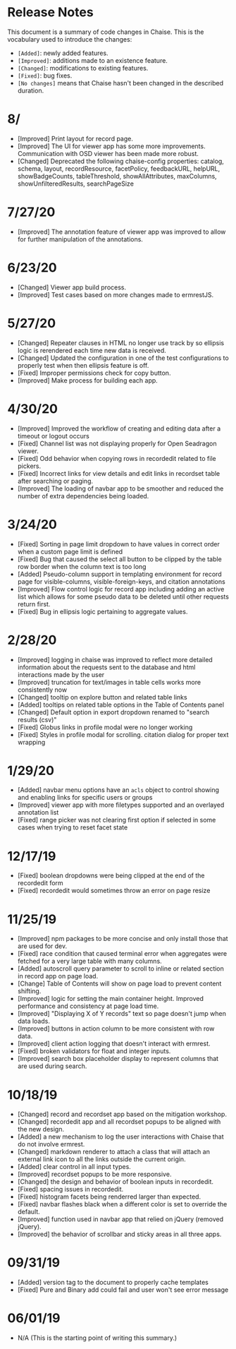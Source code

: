 # Release Notes

This document is a summary of code changes in Chaise. This is the vocabulary used to introduce the changes:
  - `[Added]`: newly added features.
  - `[Improved]`: additions made to an existence feature.
  - `[Changed]`: modifications to existing features.
  - `[Fixed]`: bug fixes.
  - `[No changes]` means that Chaise hasn't been changed in the described duration.

# 8/
  - [Improved] Print layout for record page.
  - [Improved] The UI for viewer app has some more improvements. Communication with OSD viewer has been made more robust.
  - [Changed] Deprecated the following chaise-config properties: catalog, schema, layout, recordResource, facetPolicy, feedbackURL, helpURL, showBadgeCounts, tableThreshold, showAllAttributes, maxColumns, showUnfilteredResults, searchPageSize

# 7/27/20
  - [Improved] The annotation feature of viewer app was improved to allow for further manipulation of the annotations.

# 6/23/20
  - [Changed] Viewer app build process.
  - [Improved] Test cases based on more changes made to ermrestJS.

# 5/27/20
  - [Changed] Repeater clauses in HTML no longer use track by so ellipsis logic is rerendered each time new data is received.
  - [Changed] Updated the configuration in one of the test configurations to properly test when then ellipsis feature is off.
  - [Fixed] Improper permissions check for copy button.
  - [Improved] Make process for building each app.

# 4/30/20
  - [Improved] Improved the workflow of creating and editing data after a timeout or logout occurs
  - [Fixed] Channel list was not displaying properly for Open Seadragon viewer.
  - [Fixed] Odd behavior when copying rows in recordedit related to file pickers.
  - [Fixed] Incorrect links for view details and edit links in recordset table after searching or paging.
  - [Improved] The loading of navbar app to be smoother and reduced the number of extra dependencies being loaded.

# 3/24/20
  - [Fixed] Sorting in page limit dropdown to have values in correct order when a custom page limit is defined
  - [Fixed] Bug that caused the select all button to be clipped by the table row border when the column text is too long
  - [Added] Pseudo-column support in templating environment for record page for visible-columns, visible-foreign-keys, and citation annotations
  - [Improved] Flow control logic for record app including adding an active list which allows for some pseudo data to be deleted until other requests return first.
  - [Fixed] Bug in ellipsis logic pertaining to aggregate values.

# 2/28/20
  - [Improved] logging in chaise was improved to reflect more detailed information about the requests sent to the database and html interactions made by the user
  - [Improved] truncation for text/images in table cells works more consistently now
  - [Changed] tooltip on explore button and related table links
  - [Added] tooltips on related table options in the Table of Contents panel
  - [Changed] Default option in export dropdown renamed to "search results (csv)"
  - [Fixed] Globus links in profile modal were no longer working
  - [Fixed] Styles in profile modal for scrolling. citation dialog for proper text wrapping

# 1/29/20
  - [Added] navbar menu options have an `acls` object to control showing and enabling links for specific users or groups
  - [Improved] viewer app with more filetypes supported and an overlayed annotation list
  - [Fixed] range picker was not clearing first option if selected in some cases when trying to reset facet state

# 12/17/19
  - [Fixed] boolean dropdowns were being clipped at the end of the recordedit form
  - [Fixed] recordedit would sometimes throw an error on page resize

# 11/25/19
  - [Improved] npm packages to be more concise and only install those that are used for dev.
  - [Fixed] race condition that caused terminal error when aggregates were fetched for a very large table with many columns.
  - [Added] autoscroll query parameter to scroll to inline or related section in record app on page load.
  - [Change] Table of Contents will show on page load to prevent content shifting.
  - [Improved] logic for setting the main container height. Improved performance and consistency at page load time.
  - [Improved] "Displaying X of Y records" text so page doesn't jump when data loads.
  - [Improved] buttons in action column to be more consistent with row data.
  - [Improved] client action logging that doesn't interact with ermrest.
  - [Fixed] broken validators for float and integer inputs.
  - [Improved] search box placeholder display to represent columns that are used during search.

# 10/18/19
  - [Changed] record and recordset app based on the mitigation workshop.
  - [Changed] recordedit app and all recordset popups to be aligned with the new design.
  - [Added] a new mechanism to log the user interactions with Chaise that do not involve ermrest.
  - [Changed] markdown renderer to attach a class that will attach an external link icon to all the links outside the current origin.
  - [Added] clear control in all input types.
  - [Improved] recordset popups to be more responsive.
  - [Changed] the design and behavior of boolean inputs in recordedit.
  - [Fixed] spacing issues in recordedit.
  - [Fixed] histogram facets being renderred larger than expected.
  - [Fixed] navbar flashes black when a different color is set to override the default.
  - [Improved] function used in navbar app that relied on jQuery (removed jQuery).
  - [Improved] the behavior of scrollbar and sticky areas in all three apps.

# 09/31/19
  - [Added] version tag to the document <head> to properly cache templates
  - [Fixed] Pure and Binary add could fail and user won't see error message

# 06/01/19

  - N/A (This is the starting point of writing this summary.)
